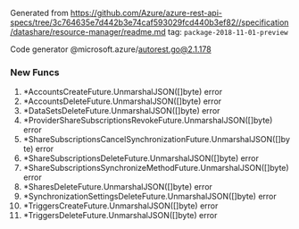 Generated from https://github.com/Azure/azure-rest-api-specs/tree/3c764635e7d442b3e74caf593029fcd440b3ef82//specification/datashare/resource-manager/readme.md tag: `package-2018-11-01-preview`

Code generator @microsoft.azure/autorest.go@2.1.178


### New Funcs

1. *AccountsCreateFuture.UnmarshalJSON([]byte) error
1. *AccountsDeleteFuture.UnmarshalJSON([]byte) error
1. *DataSetsDeleteFuture.UnmarshalJSON([]byte) error
1. *ProviderShareSubscriptionsRevokeFuture.UnmarshalJSON([]byte) error
1. *ShareSubscriptionsCancelSynchronizationFuture.UnmarshalJSON([]byte) error
1. *ShareSubscriptionsDeleteFuture.UnmarshalJSON([]byte) error
1. *ShareSubscriptionsSynchronizeMethodFuture.UnmarshalJSON([]byte) error
1. *SharesDeleteFuture.UnmarshalJSON([]byte) error
1. *SynchronizationSettingsDeleteFuture.UnmarshalJSON([]byte) error
1. *TriggersCreateFuture.UnmarshalJSON([]byte) error
1. *TriggersDeleteFuture.UnmarshalJSON([]byte) error
